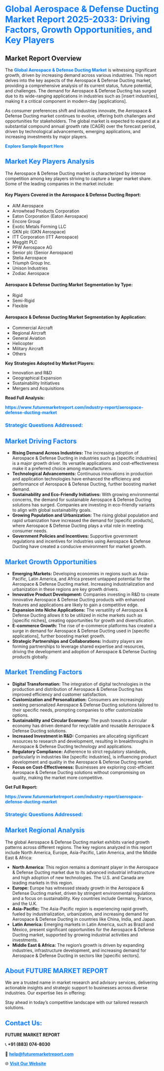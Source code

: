 <h1 style="color: #007BFF;">Global Aerospace & Defense Ducting Market Report 2025-2033: Driving Factors, Growth Opportunities, and Key Players</h1>

<section id="overview">
<h2>Market Report Overview</h2>
<p>The <a href="https://www.futuremarketreport.com/industry-report/aerospace-defense-ducting-market" style="color: #007BFF; text-decoration: none;"><strong>Global Aerospace & Defense Ducting Market</strong></a> is witnessing significant growth, driven by increasing demand across various industries. This report delves into the key aspects of the Aerospace & Defense Ducting market, providing a comprehensive analysis of its current status, future potential, and challenges. The demand for Aerospace & Defense Ducting has surged due to its wide-ranging applications in industries such as [insert industries], making it a critical component in modern-day [applications].</p>
<p>As consumer preferences shift and industries innovate, the Aerospace & Defense Ducting market continues to evolve, offering both challenges and opportunities for stakeholders. The global market is expected to expand at a substantial compound annual growth rate (CAGR) over the forecast period, driven by technological advancements, emerging applications, and increasing investments by major players.</p>
</section>

<section id="overview">
<p><a href="https://www.futuremarketreport.com/request-sample/reportId=60276" style="color: #007BFF; text-decoration: none;"><strong>Explore Sample Report Here</strong></a></p>
</section>

<section id="key-players">
<h2 style="color: #007BFF;">Market Key Players Analysis</h2>
<p>The Aerospace & Defense Ducting market is characterized by intense competition among key players striving to capture a larger market share. Some of the leading companies in the market include:</p>
<h4>Key Players Covered in the Aerospace & Defense Ducting Report:</h4>
<ul><li>AIM Aerospace</li><li>Arrowhead Products Corporation</li><li>Eaton Corporation (Eaton Aerospace)</li><li>Encore Group</li><li>Exotic Metals Forming LLC</li><li>GKN plc (GKN Aerospace)</li><li>ITT Corporation (ITT Aerospace)</li><li>Meggitt PLC</li><li>PFW Aerospace AG</li><li>Senior plc (Senior Aerospace)</li><li>Stelia Aerospace</li><li>Triumph Group Inc.</li><li>Unison Industries</li><li>Zodiac Aerospace</li></ul>
<h4>Aerospace & Defense Ducting Market Segmentation by Type:</h4>
<ul><li>Rigid</li><li>Semi-Rigid</li><li>Flexible</li></ul>

<h4>Aerospace & Defense Ducting Market Segmentation by Application:</h4>
<ul><li>Commercial Aircraft</li><li>Regional Aircraft</li><li>General Aviation</li><li>Helicopter</li><li>Military Aircraft</li><li>Others</li></ul>
<p><strong>Key Strategies Adopted by Market Players:</strong></p>
<ul>
<li>Innovation and R&D</li>
<li>Geographical Expansion</li>
<li>Sustainability Initiatives</li>
<li>Mergers and Acquisitions</li>
</ul>
</section>

<section>
<p><strong>Read Full Analysis: </strong></p><a href="https://www.futuremarketreport.com/industry-report/aerospace-defense-ducting-market" style="color: #007BFF; text-decoration: none;"><strong>https://www.futuremarketreport.com/industry-report/aerospace-defense-ducting-market</strong></a>
<h3 style="color: #007BFF;">Strategic Questions Addressed:</h3>
</section>

<section id="driving-factors">
<h2 style="color: #007BFF;">Market Driving Factors</h2>
<ul>
<li><strong>Rising Demand Across Industries:</strong> The increasing adoption of Aerospace & Defense Ducting in industries such as [specific industries] is a major growth driver. Its versatile applications and cost-effectiveness make it a preferred choice among manufacturers.</li>
<li><strong>Technological Advancements:</strong> Continuous innovations in production and application technologies have enhanced the efficiency and performance of Aerospace & Defense Ducting, further boosting market demand.</li>
<li><strong>Sustainability and Eco-Friendly Initiatives:</strong> With growing environmental concerns, the demand for sustainable Aerospace & Defense Ducting solutions has surged. Companies are investing in eco-friendly variants to align with global sustainability goals.</li>
<li><strong>Growing Population and Urbanization:</strong> The rising global population and rapid urbanization have increased the demand for [specific products], where Aerospace & Defense Ducting plays a vital role in meeting consumer needs.</li>
<li><strong>Government Policies and Incentives:</strong> Supportive government regulations and incentives for industries using Aerospace & Defense Ducting have created a conducive environment for market growth.</li>
</ul>
</section>

<section id="growth-opportunities">
<h2 style="color: #007BFF;">Market Growth Opportunities</h2>
<ul>
<li><strong>Emerging Markets:</strong> Developing economies in regions such as Asia-Pacific, Latin America, and Africa present untapped potential for the Aerospace & Defense Ducting market. Increasing industrialization and urbanization in these regions are key growth drivers.</li>
<li><strong>Innovative Product Development:</strong> Companies investing in R&D to create innovative Aerospace & Defense Ducting products with enhanced features and applications are likely to gain a competitive edge.</li>
<li><strong>Expansion into Niche Applications:</strong> The versatility of Aerospace & Defense Ducting allows it to be utilized in niche markets such as [specific niches], creating opportunities for growth and diversification.</li>
<li><strong>E-commerce Growth:</strong> The rise of e-commerce platforms has created a surge in demand for Aerospace & Defense Ducting used in [specific applications], further boosting market growth.</li>
<li><strong>Strategic Partnerships and Collaborations:</strong> Industry players are forming partnerships to leverage shared expertise and resources, driving the development and adoption of Aerospace & Defense Ducting products globally.</li>
</ul>
</section>

<section id="trending-factors">
<h2 style="color: #007BFF;">Market Trending Factors</h2>
<ul>
<li><strong>Digital Transformation:</strong> The integration of digital technologies in the production and distribution of Aerospace & Defense Ducting has improved efficiency and customer satisfaction.</li>
<li><strong>Customization and Personalization:</strong> Consumers are increasingly seeking personalized Aerospace & Defense Ducting solutions tailored to their specific needs, prompting companies to offer customizable options.</li>
<li><strong>Sustainability and Circular Economy:</strong> The push towards a circular economy has driven demand for recyclable and reusable Aerospace & Defense Ducting solutions.</li>
<li><strong>Increased Investment in R&D:</strong> Companies are allocating significant resources to research and development, resulting in breakthroughs in Aerospace & Defense Ducting technology and applications.</li>
<li><strong>Regulatory Compliance:</strong> Adherence to strict regulatory standards, particularly in industries like [specific industries], is influencing product development and quality in the Aerospace & Defense Ducting market.</li>
<li><strong>Focus on Cost-Effectiveness:</strong> Businesses are exploring cost-efficient Aerospace & Defense Ducting solutions without compromising on quality, making the market more competitive.</li>
</ul>
</section>

<section>
<p><strong>Get Full Report: </strong></p><a href="https://www.futuremarketreport.com/industry-report/aerospace-defense-ducting-market" style="color: #007BFF; text-decoration: none;"><strong>https://www.futuremarketreport.com/industry-report/aerospace-defense-ducting-market</strong></a>
<h3 style="color: #007BFF;">Strategic Questions Addressed:</h3>
</section>


<section id="regional-analysis">
<h2 style="color: #007BFF;">Market Regional Analysis</h2>
<p>The global Aerospace & Defense Ducting market exhibits varied growth patterns across different regions. The key regions analyzed in this report include North America, Europe, Asia-Pacific, Latin America, and the Middle East & Africa:</p>
<ul>
<li><strong>North America:</strong> This region remains a dominant player in the Aerospace & Defense Ducting market due to its advanced industrial infrastructure and high adoption of new technologies. The U.S. and Canada are leading markets in this region.</li>
<li><strong>Europe:</strong> Europe has witnessed steady growth in the Aerospace & Defense Ducting market, driven by stringent environmental regulations and a focus on sustainability. Key countries include Germany, France, and the U.K.</li>
<li><strong>Asia-Pacific:</strong> The Asia-Pacific region is experiencing rapid growth, fueled by industrialization, urbanization, and increasing demand for Aerospace & Defense Ducting in countries like China, India, and Japan.</li>
<li><strong>Latin America:</strong> Emerging markets in Latin America, such as Brazil and Mexico, present significant opportunities for the Aerospace & Defense Ducting market, supported by growing industrial activities and investments.</li>
<li><strong>Middle East & Africa:</strong> The region’s growth is driven by expanding industries, infrastructure development, and increasing demand for Aerospace & Defense Ducting in sectors like [specific sectors].</li>
</ul>
</section>

<footer>
<h2 style="color: #007BFF;">About FUTURE MARKET REPORT</h2>
<p>We are a trusted name in market research and advisory services, delivering actionable insights and strategic support to businesses across diverse industries. Our expertise lies in offering:</p>

<p>Stay ahead in today’s competitive landscape with our tailored research solutions.</p>

<h2 style="color: #007BFF;">Contact Us:</h2>
<p><strong>FUTURE MARKET REPORT</strong></p>
<p>📞 <strong>+91 (883) 074-8030</strong></p>
<p>📧 <strong><a href="mailto:help@futuremarketreport.com" style="color: #007BFF;">help@futuremarketreport.com</a></strong></p>
<p>🌐 <strong><a href="https://www.futuremarketreport.com/" style="color: #007BFF;">Visit Our Website</a></strong></p>
</footer>